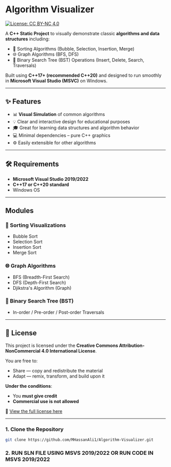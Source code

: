 # Algorithm Visualizer
[![License: CC BY-NC 4.0](https://img.shields.io/badge/License-CC%20BY--NC%204.0-lightgrey.svg)](https://creativecommons.org/licenses/by-nc/4.0/)


A **C++ Static Project** to visually demonstrate classic **algorithms and data structures** including:

- 🔢 Sorting Algorithms (Bubble, Selection, Insertion, Merge)
- 🌐 Graph Algorithms (BFS, DFS)
- 🌳 Binary Search Tree (BST) Operations (Insert, Delete, Search, Traversals)

Built using **C++17+ (recommended C++20)** and designed to run smoothly in **Microsoft Visual Studio (MSVC)** on Windows.

---

## ✨ Features

- 📊 **Visual Simulation** of common algorithms
- 💡 Clear and interactive design for educational purposes
- 🎓 Great for learning data structures and algorithm behavior
- 💻 Minimal dependencies – pure C++ graphics
- ⚙️ Easily extensible for other algorithms

---

## 🛠️ Requirements

- **Microsoft Visual Studio 2019/2022**
- **C++17 or C++20 standard**
- Windows OS

---

## Modules

### 🔢 Sorting Visualizations
- Bubble Sort
- Selection Sort
- Insertion Sort
- Merge Sort

### 🌐 Graph Algorithms
- BFS (Breadth-First Search)
- DFS (Depth-First Search)
- Djikstra's Algorithm (Graph)

### 🌳 Binary Search Tree (BST)
- In-order / Pre-order / Post-order Traversals

 ---

## 📜 License

This project is licensed under the **Creative Commons Attribution-NonCommercial 4.0 International License**.

You are free to:
- Share — copy and redistribute the material
- Adapt — remix, transform, and build upon it

**Under the conditions**:
- You **must give credit**
- **Commercial use is not allowed**

🔗 [View the full license here](https://creativecommons.org/licenses/by-nc/4.0/)


---

### 1. Clone the Repository

```bash
git clone https://github.com/MHassanAli1/Algorithm-Visualizer.git
```
### 2. RUN SLN FILE USING MSVS 2019/2022 OR RUN CODE IN MSVS 2019/2022
